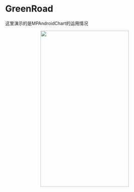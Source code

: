 # GreenRoad
这里演示的是MPAndroidChart的运用情况
 <div align="center">
    <img width="280" height="497" src="https://raw.githubusercontent.com/ok406lhq/GreenRoad/1601a2b28b8b7347704935980310589837534df1/screens/linechart.gif"/>
  </div>
